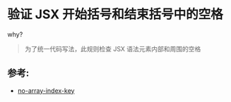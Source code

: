 # 验证 JSX 开始括号和结束括号中的空格

why?

> 为了统一代码写法，此规则检查 JSX 语法元素内部和周围的空格

## 参考:

- [no-array-index-key](https://github.com/jsx-eslint/eslint-plugin-react/blob/c42b624d0fb9ad647583a775ab9751091eec066f/docs/rules/no-array-index-key)
